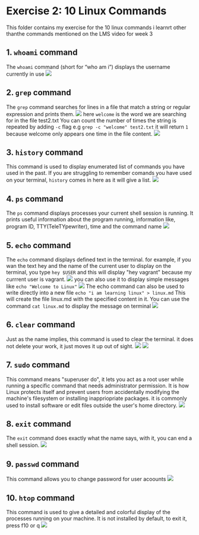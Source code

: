# Exercise 2: 10 Linux Commands
This folder contains my exercise for the 10 linux commands i learnrt  other thanthe commands mentioned  on the LMS video for week 3 

## 1. `whoami` command
The `whoami` command (short for “who am i”) displays the username currently in use
![](../screenshots/whoami.png)

## 2. `grep` command
The `grep` command searches for lines in a file that match a string or regular expression and prints them.
![](../screenshots/grep.png)
here `welcome` is the word we are searching for in the file test2.txt
You can count the number of times the string is repeated by adding `-c` flag
e.g `grep -c "welcome" test2.txt`
it will return `1` because welcome only appears one time in the file content.
![](../screenshots/grep2.png)

## 3. `history` command
This command is used to display enumerated list of commands you have used in the past. If you are struggling to remember comands you have used on your terminal, `history` comes in here as it will give a list.
![](../screenshots/sshistory.png)

## 4. `ps` command 
The `ps` command displays processes your current shell session is running. It prints useful information about the program running, information like, program ID, TTY(TeleTYpewriter), time and the command name
![](../screenshots/ps.png)

## 5. `echo` command
The `echo` command displays defined text in the terminal. for example, if you wan the text hey and the name of the current user to display on the terminal, you type `hey $USER` and this will display "hey vagrant" because my currrent user is vagrant.
![](../screenshots/echo.png)
you can also use it to display simple messages like `echo "Welcome to Linux"`
![](../screenshots/echo2.png)
The echo command can also be used to write directly into a new file
`echo "i am learning linux" > linux.md`
This will create the file linux.md with the specified content in it. You can use the command `cat linux.md` to display the message on terminal
![](../screenshots/echo3.png) 

## 6. `clear` command
Just as the name implies, this command is used to clear the terminal. it does not delete your work, it just moves it up out of sight.
![](../screenshots/clear.png)
![](../screenshots/clear2.png)

## 7. `sudo` command
This  command means "superuser do", it lets you act as a root user while running a specific command that needs administrator permission. It is how Linux protects itself and prevent users from accidentally modifying the machine's filesystem or installing inappriopriate packages.
it is commonly used to install software or edit files outside the user's home directory.
![](../screenshots/sudo.png)

## 8. `exit` command 
The `exit` command does exactly what the name says, with it, you can end a shell session.
![](../screenshots/exit.png)

## 9. `passwd` command
This command allows you to change password for user acoounts
![](../screenshots/passwd.png)

## 10. `htop` command
This command is used to give a detailed and colorful display of the processes running on your machine. It is not installed by default, to exit it, press f10 or q 
![](../screenshots/htop.png)
